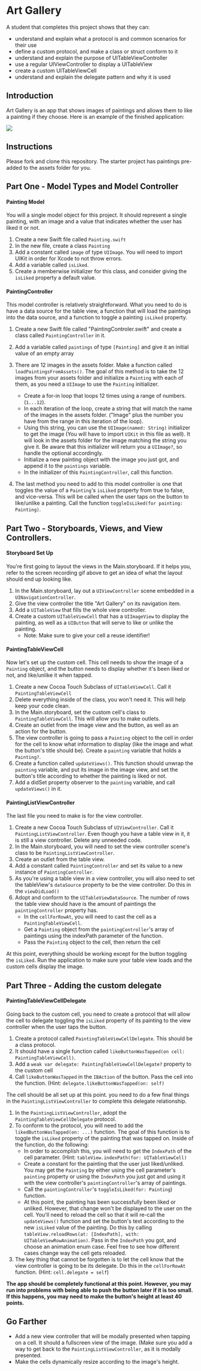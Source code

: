 # Art Gallery

A student that completes this project shows that they can:

- understand and explain what a protocol is and common scenarios for their use
- define a custom protocol, and make a class or struct conform to it
- understand and explain the purpose of UITableViewController
- use a regular UIViewController to display a UITableView
- create a custom UITableViewCell
- understand and explain the delegate pattern and why it is used

## Introduction

Art Gallery is an app that shows images of paintings and allows them to like a painting if they choose. Here is an example of the finished application:

![](https://user-images.githubusercontent.com/16965587/43025789-56c5fa24-8c30-11e8-999e-abec67fcad88.gif) 

## Instructions

Please fork and clone this repository. The starter project has paintings pre-added to the assets folder for you.

## Part One - Model Types and Model Controller

#### Painting Model

You will a single model object for this project. It should represent a single painting, with an image and a value that indicates whether the user has liked it or not.

1. Create a new Swift file called `Painting.swift`
2. In the new file, create a class `Painting`
3. Add a constant called `image` of type `UIImage`. You will need to import UIKit in order for Xcode to not throw errors.
4. Add a variable called `isLiked`.
5. Create a memberwise initializer for this class, and consider giving the `isLiked` property a default value.

#### PaintingController

This model controller is relatively straightforward. What you need to do is have a data source for the table view, a function that will load the paintings into the data source, and a function to toggle a painting `isLiked` property.

1. Create a new Swift file called "PaintingControler.swift" and create a class called  `PaintingController` in it.
2. Add a variable called `paintings` of type `[Painting]` and give it an initial value of an empty array
3. There are 12 images in the assets folder. Make a function called `loadPaintingsFromAssets()`. The goal of this method is to take the 12 images from your assets folder and initialize a `Painting` with each of them, as you need a `UIImage` to use the  `Painting` initializer.
    - Create a for-in loop that loops 12 times using a range of numbers. (`1...12`).
    - In each iteration of the loop, create a string that will match the name of the images in the assets folder. ("Image" plus the number you have from the range in this iteration of the loop).
    - Using this string, you can use the `UIImage(named: String)` initializer to get the image (You will have to import `UIKit` in this file as well). It will look in the assets folder for the image matching the string you give it. Be aware that this initializer will return you a `UIImage?`, so handle the optional accordingly.
    - Initialize a new painting object with the image you just got, and append it to the `paintings` variable.
    - In the initializer of this `PaintingController`, call this function. 

4. The last method you need to add to this model controller is one that toggles the value of a `Painting`'s `isLiked` property from true to false, and vice-versa. This will be called when the user taps on the button to like/unlike a painting. Call the function `toggleIsLiked(for painting: Painting)`.

## Part Two - Storyboards, Views, and View Controllers.

#### Storyboard Set Up

You're first going to layout the views in the Main.storyboard. If it helps you, refer to the screen recording gif above to get an idea of what the layout should end up looking like.

1. In the Main.storyboard, lay out a `UIViewController` scene embedded in a `UINavigationController`.
2. Give the view controller the title "Art Gallery" on its navigation item.
3. Add a `UITableView` that fills the whole view controller.
4. Create a custom `UITableViewCell` that has a `UIImageView` to display the painting, as well as a `UIButton` that will serve to like or unlike the painting. 
   - Note: Make sure to give your cell a reuse identifier!

#### PaintingTableViewCell

Now let's set up the custom cell. This cell needs to show the image of a `Painting` object, and the button needs to display whether it's been liked or not, and like/unlike it when tapped.

1. Create a new Cocoa Touch Subclass of `UITableViewCell`. Call it `PaintingTableViewCell`
2. Delete everything inside of the class, you won't need it. This will help keep your code clean.
3. In the Main.storyboard, set the custom cell's class to `PaintingTableViewCell`. This will allow you to make outlets.
4. Create an outlet from the image view and the button, as well as an action for the button.
5. The view controller is going to pass a `Painting` object to the cell in order for the cell to know what information to display (like the image and what the button's title should be). Create a `painting` variable that holds a `Painting?`.
6. Create a function called `updateViews()`. This function should unwrap the `painting` variable, and put its image in the image view, and set the button's title according to whether the painting is liked or not.
7. Add a didSet property observer to the `painting` variable, and call `updateViews()` in it.

#### PaintingListViewController

The last file you need to make is for the view controller.

1. Create a new Cocoa Touch Subclass of `UIViewController`. Call it `PaintingListViewController`. Even though you have a table view in it, it is still a view controller. Delete any unneeded code.
2. In the Main.storyboard, you will need to set the view controller scene's class to be `PaintingListViewController`.
3. Create an outlet from the table view.
4. Add a constant called `PaintingController` and set its value to a new instance of `PaintingController`.
5. As you're using a table view in a view controller, you will also need to set the tableView's `dataSource` property to be the view controller. Do this in the `viewDidLoad()`
6. Adopt and conform to the `UITableViewDataSource`. The number of rows the table view should have is the amount of paintings the `paintingController` property has.
    - In the `cellForRowAt`, you will need to cast the cell as a `PaintingTableViewCell`.
    - Get a `Painting` object from the `paintingController`'s array of paintings using the indexPath parameter of the function.
    - Pass the `Painting` object to the cell, then return the cell

At this point, everything should be working except for the button toggling the `isLiked`. Run the application to make sure your table view loads and the custom cells display the image.

## Part Three - Adding the custom delegate

#### PaintingTableViewCellDelegate

Going back to the custom cell, you need to create a protocol that will allow the cell to delegate toggling the `isLiked` property of its painting to the view controller when the user taps the button.

1. Create a protocol called `PaintingTableViewCellDelegate`. This should be a class protocol.
2. It should have a single function called `likeButtonWasTapped(on cell: PaintingTableViewCell)`.
3. Add a `weak var delegate: PaintingTableViewCellDelegate?` property to the custom cell
4. Call `likeButtonWasTapped` in the `IBAction` of the button. Pass the cell into the function. (Hint: `delegate.likeButtonWasTapped(on: self)`

The cell should be all set up at this point. you need to do a few final things in the `PaintingListViewController` to complete this delegate relationship.

1. In the `PaintingListViewController`, adopt the `PaintingTableViewCellDelegate` protocol.
2. To conform to the protocol, you will need to add the `likedButtonWasTapped(on: ...)` function. The goal of this function is to toggle the `isLiked` property of the painting that was tapped on. Inside of the function, do the following:
     - In order to accomplish this, you will need to get the `IndexPath` of the cell parameter. (Hint: `tableView.indexPath(for: UITableViewCell)`
     - Create a constant for the painting that the user just liked/unliked. You may get the `Painting` by either using the cell parameter's `painting` property or using the `IndexPath` you just got and using it with the view controller's `paintingController`'s array of paintings.
     - Call the `paintingController`'s `toggleIsLiked(for: Painting`) function.
     - At this point, the painting has been successfully been liked or unliked. However, that change won't be displayed to the user on the cell. You'll need to reload the cell so that it will re-call the `updateViews()` function and set the button's text according to the new `isLiked` value of the painting. Do this by calling `tableView.reloadRows(at: [IndexPath], with: UITableViewRowAnimation)`. Pass in the `IndexPath` you got, and choose an animation enum case. Feel free to see how different cases change way the cell gets reloaded.
3. The key thing that cannot be forgotten is to let the cell know that the view controller is going to be its delegate. Do this in the `cellForRowAt` function. (Hint: `cell.delegate = self`)

**The app should be completely functional at this point. However, you may run into problems with being able to push the button later if it is too small. If this happens, you may need to make the button's height at least 40 points.**

## Go Farther

- Add a new view controller that will be modally presented when tapping on a cell. It should a fullscreen view of the image. (Make sure you add a way to get back to the `PaintingListViewController`, as it is modally presented.
- Make the cells dynamically resize according to the image's height. 
